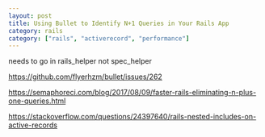 ```yaml
---
layout: post
title: Using Bullet to Identify N+1 Queries in Your Rails App
category: rails
category: ["rails", "activerecord", "performance"]
---
```

needs to go in rails_helper not spec_helper

https://github.com/flyerhzm/bullet/issues/262

https://semaphoreci.com/blog/2017/08/09/faster-rails-eliminating-n-plus-one-queries.html

https://stackoverflow.com/questions/24397640/rails-nested-includes-on-active-records